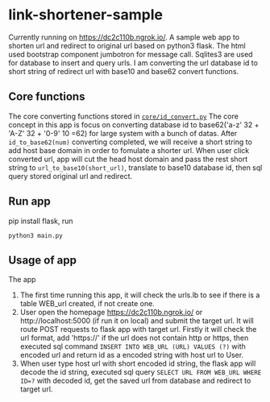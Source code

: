 # link-shortener-sample
Currently running on https://dc2c110b.ngrok.io/. A sample web app to shorten url and redirect to original url based on python3 flask.
The html used bootstrap component jumbotron for message call. Sqlites3 are used for database to insert and query urls. I am converting the url database id to short string of redirect url with base10 and base62 convert functions. 

## Core functions
The core converting functions stored in [`core/id_convert.py`](https://github.com/xiaohanc/link-shortener-sample/blob/master/core/id_convert.py) The core concept in this app is focus on converting database id to base62('a-z' 32 + 'A-Z' 32 + '0-9' 10 =62) for large system with a bunch of datas. After `id_to_base62(num)` converting completed, we will receive a short string to add host base domain in order to fomulate a shorter url. When user click converted url, app will cut the head host domain and pass the rest short string to `url_to_base10(short_url)`, translate to base10 database id, then sql query stored original url and redirect.


## Run app
pip install flask, run 
```
python3 main.py
```

## Usage of app
The app 
1. The first time running this app, it will check the urls.lb to see if there is a table WEB_url created, if not create one.
2. User open the homepage https://dc2c110b.ngrok.io/ or http://localhost:5000 (if run it on local) and submit the target url. It will route POST requests to flask app with target url. Firstly it will check the url format, add 'https://' if the url does not contain http or https, then executed sql command `INSERT INTO WEB_URL (URL) VALUES (?)` with encoded url and return id as a encoded string with host url to User.
3. When user type host url with short encoded id string, the flask app will decode the id string, executed sql query `SELECT URL FROM WEB_URL WHERE ID=?` with decoded id, get the saved url from database and redirect to target url.

